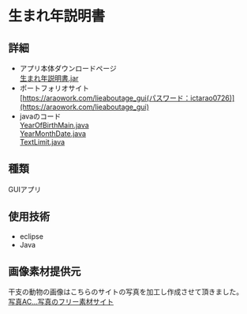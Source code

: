 # 生まれ年説明書  
## 詳細
- アプリ本体ダウンロードページ  
[生まれ年説明書.jar](https://github.com/arao0629/lieaboutage/blob/main/target/%E7%94%9F%E3%81%BE%E3%82%8C%E5%B9%B4%E8%AA%AC%E6%98%8E%E6%9B%B8.jar)
- ポートフォリオサイト  
[https://araowork.com/lieaboutage_gui(パスワード：ictarao0726)](https://araowork.com/lieaboutage_gui)  
- javaのコード  
[YearOfBirthMain.java](https://github.com/arao0629/lieaboutage/blob/main/src/main/java/guiapp/YearOfBirthMain.java)  
[YearMonthDate.java](https://github.com/arao0629/lieaboutage/blob/main/src/main/java/guiapp/YearMonthDate.java)  
[TextLimit.java](https://github.com/arao0629/lieaboutage/blob/main/src/main/java/guiapp/TextLimit.java)  

## 種類  
  GUIアプリ

## 使用技術  
- eclipse  
- Java  

## 画像素材提供元  
  干支の動物の画像はこちらのサイトの写真を加工し作成させて頂きました。  
[写真AC…写真のフリー素材サイト](https://www.photo-ac.com/)

